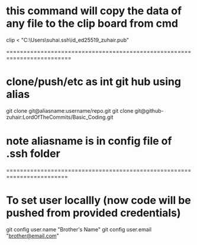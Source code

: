 
# this command will copy the data of any file to the clip board from cmd
clip < "C:\Users\suhai\.ssh\id_ed25519_zuhair.pub"

=========================================================================
# clone/push/etc as int git hub using alias
git clone git@aliasname:username/repo.git
git clone git@github-zuhair:LordOfTheCommits/Basic_Coding.git

# note aliasname is in config file of .ssh folder

========================================================================
# To set user locallly (now code will be pushed from provided credentials)
git config user.name "Brother's Name"
git config user.email "brother@email.com"
